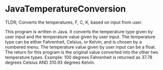 # JavaTemperatureConversion
TLDR; Converts the temperatures, F, C, K, based on input from user.

This program is written in Java. It converts the temperature type given by user input and the temperature value given by user input.
The temperature type can be either Fahrenheit, Celsius, or Kelvin, and is chosen by a numbered menu. 
The temperature value given by user input can be a float.
The return for this program is the original value converted into the other two temperature types. 
Example: 100 degrees Fahrenheit is returned as 37.78 degrees Celsius AND 310.93 degrees Kelvin.
